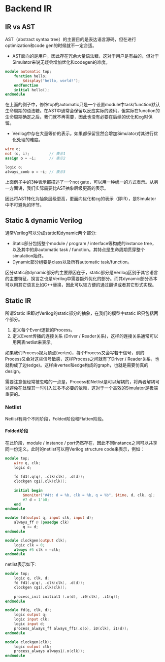 # Backend IR

## IR vs AST

AST（abstract syntax tree）的主要目的是表达语言源码，但在进行optimization和code gen的时候就不一定合适。

* AST面向的是用户，因此存在冗余大量语法糖，这对于用户是有益的，但对于Simulator来说无疑会增加优化和codegen的难度。

```verilog
module automatic top;
    function hello;
        $display("hello, world!");
    endfunction
    initial hello();
endmodule
```

在上面的例子中，修饰top的automatic只是一个设置module中task/function默认生命周期的语法糖。在AST中通常会保留以反应实际的源码，但实际在function的生命周期确定之后，我们就不再需要，因此也没有必要在后续的优化和cg时保留。

* Verilog中存在大量等价的表示，如果都保留显然会增加Simulator对其进行优化处理的难度。

```verilog
wire o;
not (o, i);         // 表示1
assign o = ~i;      // 表示2   

logic o;
always_comb o = ~i; // 表示3
```

上面例子中的3种表示都描述了一个not gate，可以用一种统一的方式表示。从另一方面讲，我们实际需要比AST抽象层级更高的表示。

因此将AST转化为抽象层级更高，更面向优化和cg的表示（即IR），是Simulator中不可避免的环节。

## Static & dynamic Verilog

通常Verilog可以分成static和dynamic两个部分:

* Static部分包括整个module / program / interface等构成的instance tree，以及其中的非automatic task / function。其特点是生命周期贯穿整个simulation始终。
* Dynamic部分组要是class以及所有automatic task/function。

区分static和dynamic部分的主要原因在于，static部分是Verilog区别于其它语言的主要特征，换言之也是Verilog中需要额外优化的部分。而其dynamic部分基本可以用其它语言比如C++替换，因此可以较方便的通过翻译或者其它形式实现。

## Static IR

所谓Static IR即对Verilog的static部分的抽象，在我们的模型中static IR只包括两个部分。

1. 定义每个Event逻辑的Process。
2. 定义Event传播的连接关系 (Driver / Reader关系)，这样的连接关系通常可以用网表netlist来表示。

如果我们Process视为顶点(vertex)，每个Process又会写若干信号，别的Process又会对这些信号敏感，这样Process之间就有了Driver / Reader关系，也就构成了边(edge)。这样由vertex和edge构成的graph，也就是需要仿真的design。

需要注意但经常被忽略的一点是，Process和Netlist是可以解耦的，将两者解耦可以避免在处理其一时引入过多不必要的依赖，这对于一个高效的Simulator是极端重要的。

### Netlist

Netlist有两个不同阶段，Folded阶段和Flatten阶段。

#### Folded阶段

在此阶段，module / instance / port仍然存在，因此不同instance之间可以共享同一份定义。此时的netlist可以用Verilog structure code来表示，例如：

```verilog
module top;
    wire q, clk;
    logic d;
    
    fd fd1(.q(q), .clk(clk), .d(d));
    clockgen cg1(.clk(clk));
    
    initial begin
        $monitor("#4t: d = %b, clk = %b, q = %b", $time, d, clk, q);
        #7 d = 1'b0;
    end
endmodule

module fd(output q, input clk, input d);
    always_ff @ (posedge clk)
        q <= d;
endmodule

module clockgen(output clk);
    logic clk = 0;
    always #5 clk = ~clk;
endmodule
```

netlist表示如下:

```verilog
module top;
    logic q, clk, d;
    fd fd1(.q(q), .clk(clk), .d(d));
    clockgen cg1(.clk(clk));
    
    process_init initial1 (.o(d), .i0(clk), .i1(q));
endmodule

module fd(q, clk, d);
    logic output q;
    logic input clk;
    logic input d;
    process_always_ff always_ff1(.o(o), i0(clk), i1(d));
endmodule

module clockgen(clk);
    logic output clk;
    process_always always1(.o(clk));
endmodule
```
